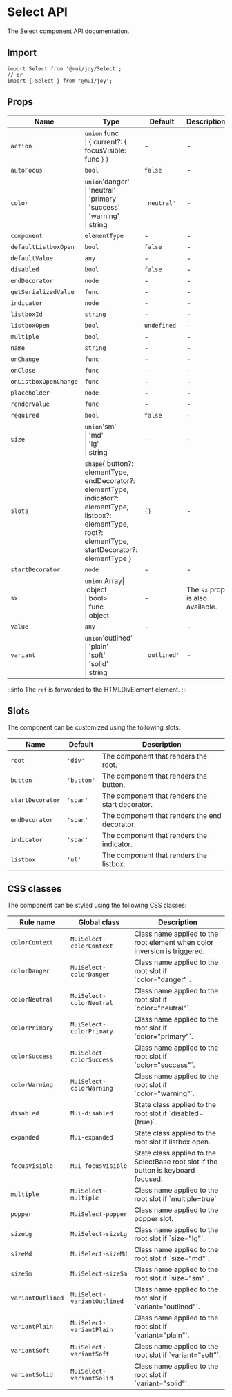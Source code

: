 # Select API

The Select component API documentation.

## Import

```
import Select from '@mui/joy/Select';
// or
import { Select } from '@mui/joy';
```

## Props

| Name | Type | Default | Description |
| --- | --- | --- | --- |
| `action` | `union` func<br>\| { current?: { focusVisible: func } } | - | - |
| `autoFocus` | `bool` | `false` | - |
| `color` | `union`'danger'<br>\| 'neutral'<br>\| 'primary'<br>\| 'success'<br>\| 'warning'<br>\| string | `'neutral'` | - |
| `component` | `elementType` | - | - |
| `defaultListboxOpen` | `bool` | `false` | - |
| `defaultValue` | `any` | - | - |
| `disabled` | `bool` | `false` | - |
| `endDecorator` | `node` | - | - |
| `getSerializedValue` | `func` | - | - |
| `indicator` | `node` | - | - |
| `listboxId` | `string` | - | - |
| `listboxOpen` | `bool` | `undefined` | - |
| `multiple` | `bool` | - | - |
| `name` | `string` | - | - |
| `onChange` | `func` | - | - |
| `onClose` | `func` | - | - |
| `onListboxOpenChange` | `func` | - | - |
| `placeholder` | `node` | - | - |
| `renderValue` | `func` | - | - |
| `required` | `bool` | `false` | - |
| `size` | `union`'sm'<br>\| 'md'<br>\| 'lg'<br>\| string | - | - |
| `slots` | `shape`{ button?: elementType, endDecorator?: elementType, indicator?: elementType, listbox?: elementType, root?: elementType, startDecorator?: elementType } | `{}` | - |
| `startDecorator` | `node` | - | - |
| `sx` | `union` Array\| object<br>\| bool><br>\| func<br>\| object | - | The `sx` prop is also available. |
| `value` | `any` | - | - |
| `variant` | `union`'outlined'<br>\| 'plain'<br>\| 'soft'<br>\| 'solid'<br>\| string | `'outlined'` | - |

:::info
The `ref` is forwarded to the HTMLDivElement element.
:::

## Slots

The component can be customized using the following slots:

| Name | Default | Description |
| --- | --- | --- |
| `root` | `'div'` | The component that renders the root. |
| `button` | `'button'` | The component that renders the button. |
| `startDecorator` | `'span'` | The component that renders the start decorator. |
| `endDecorator` | `'span'` | The component that renders the end decorator. |
| `indicator` | `'span'` | The component that renders the indicator. |
| `listbox` | `'ul'` | The component that renders the listbox. |

## CSS classes

The component can be styled using the following CSS classes:

| Rule name | Global class | Description |
| --- | --- | --- |
| `colorContext` | `MuiSelect-colorContext` | Class name applied to the root element when color inversion is triggered. |
| `colorDanger` | `MuiSelect-colorDanger` | Class name applied to the root slot if \`color="danger"\`. |
| `colorNeutral` | `MuiSelect-colorNeutral` | Class name applied to the root slot if \`color="neutral"\`. |
| `colorPrimary` | `MuiSelect-colorPrimary` | Class name applied to the root slot if \`color="primary"\`. |
| `colorSuccess` | `MuiSelect-colorSuccess` | Class name applied to the root slot if \`color="success"\`. |
| `colorWarning` | `MuiSelect-colorWarning` | Class name applied to the root slot if \`color="warning"\`. |
| `disabled` | `Mui-disabled` | State class applied to the root slot if \`disabled={true}\`. |
| `expanded` | `Mui-expanded` | State class applied to the root slot if listbox open. |
| `focusVisible` | `Mui-focusVisible` | State class applied to the SelectBase root slot if the button is keyboard focused. |
| `multiple` | `MuiSelect-multiple` | Class name applied to the root slot if \`multiple=true\` |
| `popper` | `MuiSelect-popper` | Class name applied to the popper slot. |
| `sizeLg` | `MuiSelect-sizeLg` | Class name applied to the root slot if \`size="lg"\`. |
| `sizeMd` | `MuiSelect-sizeMd` | Class name applied to the root slot if \`size="md"\`. |
| `sizeSm` | `MuiSelect-sizeSm` | Class name applied to the root slot if \`size="sm"\`. |
| `variantOutlined` | `MuiSelect-variantOutlined` | Class name applied to the root slot if \`variant="outlined"\`. |
| `variantPlain` | `MuiSelect-variantPlain` | Class name applied to the root slot if \`variant="plain"\`. |
| `variantSoft` | `MuiSelect-variantSoft` | Class name applied to the root slot if \`variant="soft"\`. |
| `variantSolid` | `MuiSelect-variantSolid` | Class name applied to the root slot if \`variant="solid"\`. |